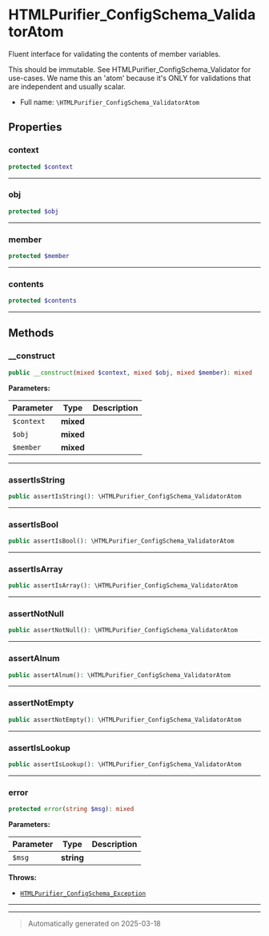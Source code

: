 
# HTMLPurifier_ConfigSchema_ValidatorAtom

Fluent interface for validating the contents of member variables.

This should be immutable. See HTMLPurifier_ConfigSchema_Validator for
use-cases. We name this an 'atom' because it's ONLY for validations that
are independent and usually scalar.

* Full name: `\HTMLPurifier_ConfigSchema_ValidatorAtom`



## Properties


### context



```php
protected $context
```






***

### obj



```php
protected $obj
```






***

### member



```php
protected $member
```






***

### contents



```php
protected $contents
```






***

## Methods


### __construct



```php
public __construct(mixed $context, mixed $obj, mixed $member): mixed
```








**Parameters:**

| Parameter | Type | Description |
|-----------|------|-------------|
| `$context` | **mixed** |  |
| `$obj` | **mixed** |  |
| `$member` | **mixed** |  |





***

### assertIsString



```php
public assertIsString(): \HTMLPurifier_ConfigSchema_ValidatorAtom
```












***

### assertIsBool



```php
public assertIsBool(): \HTMLPurifier_ConfigSchema_ValidatorAtom
```












***

### assertIsArray



```php
public assertIsArray(): \HTMLPurifier_ConfigSchema_ValidatorAtom
```












***

### assertNotNull



```php
public assertNotNull(): \HTMLPurifier_ConfigSchema_ValidatorAtom
```












***

### assertAlnum



```php
public assertAlnum(): \HTMLPurifier_ConfigSchema_ValidatorAtom
```












***

### assertNotEmpty



```php
public assertNotEmpty(): \HTMLPurifier_ConfigSchema_ValidatorAtom
```












***

### assertIsLookup



```php
public assertIsLookup(): \HTMLPurifier_ConfigSchema_ValidatorAtom
```












***

### error



```php
protected error(string $msg): mixed
```








**Parameters:**

| Parameter | Type | Description |
|-----------|------|-------------|
| `$msg` | **string** |  |




**Throws:**

- [`HTMLPurifier_ConfigSchema_Exception`](./HTMLPurifier_ConfigSchema_Exception.md)



***


***
> Automatically generated on 2025-03-18

